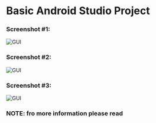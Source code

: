 # Basic Android Studio Project

### Screenshot #1:
![GUI](https://github.com/ikostan/DiceOut/blob/master/screens/Capture_1.JPG?raw=true "GUI screenshot")

### Screenshot #2:
![GUI](https://github.com/ikostan/DiceOut/blob/master/screens/Capture_2.JPG?raw=true "GUI screenshot")

### Screenshot #3:
![GUI](https://github.com/ikostan/DiceOut/blob/master/screens/Capture_3.JPG?raw=true "GUI screenshot")

### NOTE: fro more information please read
